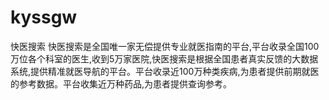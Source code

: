 # kyssgw
快医搜索
快医搜索是全国唯一家无偿提供专业就医指南的平台,平台收录全国100万位各个科室的医生,收到5万家医院,快医搜索是根据全国患者真实反馈的大数据系统,提供精准就医导航的平台。平台收录近100万种类疾病,为患者提供前期就医的参考数据。平台收集近万种药品,为患者提供查询参考。
